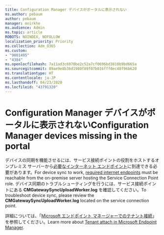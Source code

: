 ```yaml
---
title: Configuration Manager デバイスがポータルに表示されない
ms.author: pebaum
author: pebaum
manager: mnirkhe
ms.audience: Admin
ms.topic: article
ROBOTS: NOINDEX, NOFOLLOW
localization_priority: Priority
ms.collection: Adm_O365
ms.custom:
- "9001495"
- "4384"
ms.openlocfilehash: 7a11ad3c6970be2c52a7cf0696bd3810b9bd665a
ms.sourcegitcommit: 89ae9e8b36d1980f89f07b016fff0ec48f96b620
ms.translationtype: HT
ms.contentlocale: ja-JP
ms.lasthandoff: 04/23/2020
ms.locfileid: "43791320"
---
```

# <a name="configuration-manager-devices-missing-in-the-portal"></a><span data-ttu-id="7a9de-102">Configuration Manager デバイスがポータルに表示されない</span><span class="sxs-lookup"><span data-stu-id="7a9de-102">Configuration Manager devices missing in the portal</span></span>

<span data-ttu-id="7a9de-103">デバイスの同期を機能させるには、サービス接続ポイントの役割をホストするオンプレミス サーバーから[必要なインターネット エンドポイント](https://docs.microsoft.com/configmgr/tenant-attach/device-sync-actions#internet-endpoints)に到達できる必要があります。</span><span class="sxs-lookup"><span data-stu-id="7a9de-103">For device sync to work, [required internet endpoints](https://docs.microsoft.com/configmgr/tenant-attach/device-sync-actions#internet-endpoints) must be reachable from the on-premise server hosting the Service Connection Point role.</span></span> <span data-ttu-id="7a9de-104">デバイス同期のトラブルシューティングを行うには、サービス接続ポイントにある **CMGatewaySyncUploadWorker.log** を確認してください。</span><span class="sxs-lookup"><span data-stu-id="7a9de-104">To troubleshoot device sync, please review the **CMGatewaySyncUploadWorker.log** located on the service connection point.</span></span>

<span data-ttu-id="7a9de-105">詳細については、「[Microsoft エンドポイント マネージャーでのテナント接続](https://docs.microsoft.com/configmgr/tenant-attach/)」を参照してください。</span><span class="sxs-lookup"><span data-stu-id="7a9de-105">Learn more about [Tenant attach in Microsoft Endpoint Manager](https://docs.microsoft.com/configmgr/tenant-attach/).</span></span>
